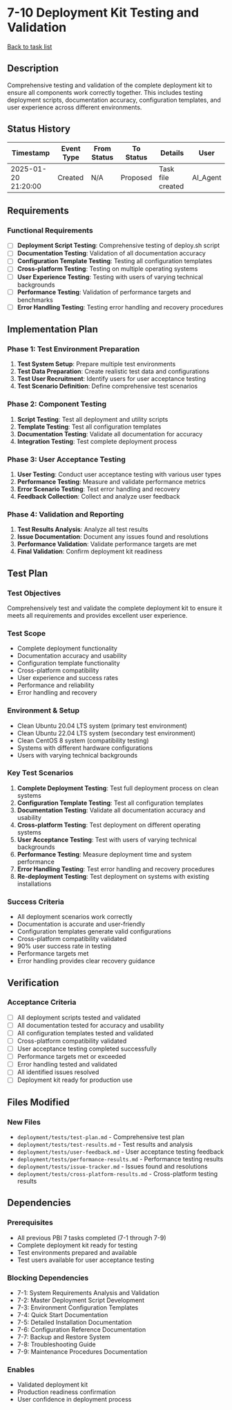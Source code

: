 # 7-10 Deployment Kit Testing and Validation

[Back to task list](./tasks.md)

## Description

Comprehensive testing and validation of the complete deployment kit to ensure all components work correctly together. This includes testing deployment scripts, documentation accuracy, configuration templates, and user experience across different environments.

## Status History

| Timestamp | Event Type | From Status | To Status | Details | User |
|-----------|------------|-------------|-----------|---------|------|
| 2025-01-20 21:20:00 | Created | N/A | Proposed | Task file created | AI_Agent |

## Requirements

### Functional Requirements
- [ ] **Deployment Script Testing**: Comprehensive testing of deploy.sh script
- [ ] **Documentation Testing**: Validation of all documentation accuracy
- [ ] **Configuration Template Testing**: Testing all configuration templates
- [ ] **Cross-platform Testing**: Testing on multiple operating systems
- [ ] **User Experience Testing**: Testing with users of varying technical backgrounds
- [ ] **Performance Testing**: Validation of performance targets and benchmarks
- [ ] **Error Handling Testing**: Testing error handling and recovery procedures

## Implementation Plan

### Phase 1: Test Environment Preparation
1. **Test System Setup**: Prepare multiple test environments
2. **Test Data Preparation**: Create realistic test data and configurations
3. **Test User Recruitment**: Identify users for user acceptance testing
4. **Test Scenario Definition**: Define comprehensive test scenarios

### Phase 2: Component Testing
1. **Script Testing**: Test all deployment and utility scripts
2. **Template Testing**: Test all configuration templates
3. **Documentation Testing**: Validate all documentation for accuracy
4. **Integration Testing**: Test complete deployment process

### Phase 3: User Acceptance Testing
1. **User Testing**: Conduct user acceptance testing with various user types
2. **Performance Testing**: Measure and validate performance metrics
3. **Error Scenario Testing**: Test error handling and recovery
4. **Feedback Collection**: Collect and analyze user feedback

### Phase 4: Validation and Reporting
1. **Test Results Analysis**: Analyze all test results
2. **Issue Documentation**: Document any issues found and resolutions
3. **Performance Validation**: Validate performance targets are met
4. **Final Validation**: Confirm deployment kit readiness

## Test Plan

### Test Objectives
Comprehensively test and validate the complete deployment kit to ensure it meets all requirements and provides excellent user experience.

### Test Scope
- Complete deployment functionality
- Documentation accuracy and usability
- Configuration template functionality
- Cross-platform compatibility
- User experience and success rates
- Performance and reliability
- Error handling and recovery

### Environment & Setup
- Clean Ubuntu 20.04 LTS system (primary test environment)
- Clean Ubuntu 22.04 LTS system (secondary test environment)
- Clean CentOS 8 system (compatibility testing)
- Systems with different hardware configurations
- Users with varying technical backgrounds

### Key Test Scenarios
1. **Complete Deployment Testing**: Test full deployment process on clean systems
2. **Configuration Template Testing**: Test all configuration templates
3. **Documentation Testing**: Validate all documentation accuracy and usability
4. **Cross-platform Testing**: Test deployment on different operating systems
5. **User Acceptance Testing**: Test with users of varying technical backgrounds
6. **Performance Testing**: Measure deployment time and system performance
7. **Error Handling Testing**: Test error handling and recovery procedures
8. **Re-deployment Testing**: Test deployment on systems with existing installations

### Success Criteria
- All deployment scenarios work correctly
- Documentation is accurate and user-friendly
- Configuration templates generate valid configurations
- Cross-platform compatibility validated
- 90% user success rate in testing
- Performance targets met
- Error handling provides clear recovery guidance

## Verification

### Acceptance Criteria
- [ ] All deployment scripts tested and validated
- [ ] All documentation tested for accuracy and usability
- [ ] All configuration templates tested and validated
- [ ] Cross-platform compatibility validated
- [ ] User acceptance testing completed successfully
- [ ] Performance targets met or exceeded
- [ ] Error handling tested and validated
- [ ] All identified issues resolved
- [ ] Deployment kit ready for production use

## Files Modified

### New Files
- `deployment/tests/test-plan.md` - Comprehensive test plan
- `deployment/tests/test-results.md` - Test results and analysis
- `deployment/tests/user-feedback.md` - User acceptance testing feedback
- `deployment/tests/performance-results.md` - Performance testing results
- `deployment/tests/issue-tracker.md` - Issues found and resolutions
- `deployment/tests/cross-platform-results.md` - Cross-platform testing results

## Dependencies

### Prerequisites
- All previous PBI 7 tasks completed (7-1 through 7-9)
- Complete deployment kit ready for testing
- Test environments prepared and available
- Test users available for user acceptance testing

### Blocking Dependencies
- 7-1: System Requirements Analysis and Validation
- 7-2: Master Deployment Script Development
- 7-3: Environment Configuration Templates
- 7-4: Quick Start Documentation
- 7-5: Detailed Installation Documentation
- 7-6: Configuration Reference Documentation
- 7-7: Backup and Restore System
- 7-8: Troubleshooting Guide
- 7-9: Maintenance Procedures Documentation

### Enables
- Validated deployment kit
- Production readiness confirmation
- User confidence in deployment process
